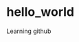 # hello_world
Learning github
<html>
<head>
  <title>hello_world</head>
  </head>
  <body>
    <h1>Hi I am AnRoux Kilian</h1>
    <p>I like playing bass guitar</p>
  </body>
</html>
